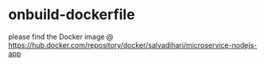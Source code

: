 # onbuild-dockerfile

please find the Docker image @ https://hub.docker.com/repository/docker/salvadihari/microservice-nodejs-app
